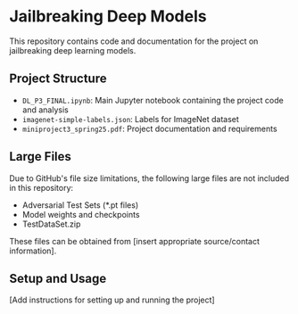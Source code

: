 # Jailbreaking Deep Models

This repository contains code and documentation for the project on jailbreaking deep learning models.

## Project Structure

- `DL_P3_FINAL.ipynb`: Main Jupyter notebook containing the project code and analysis
- `imagenet-simple-labels.json`: Labels for ImageNet dataset
- `miniproject3_spring25.pdf`: Project documentation and requirements

## Large Files

Due to GitHub's file size limitations, the following large files are not included in this repository:

- Adversarial Test Sets (*.pt files)
- Model weights and checkpoints
- TestDataSet.zip

These files can be obtained from [insert appropriate source/contact information].

## Setup and Usage

[Add instructions for setting up and running the project]